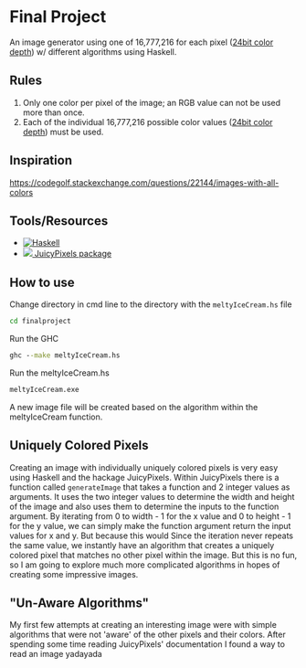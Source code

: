 # Final Project

An image generator using one of 16,777,216 for each pixel ([24bit color depth](https://en.wikipedia.org/wiki/Color_depth#True_color_.2824-bit.29)) w/ different algorithms using Haskell.

## Rules

1. Only one color per pixel of the image; an RGB value can not be used more than once.
1. Each of the individual 16,777,216 possible color values ([24bit color depth](https://en.wikipedia.org/wiki/Color_depth#True_color_.2824-bit.29)) must be used.

## Inspiration

<https://codegolf.stackexchange.com/questions/22144/images-with-all-colors>

## Tools/Resources

- [![Haskell](https://www.haskell.org/static/img/haskell-logo.svg?etag=ukf3Fg7-)](https://www.haskell.org/)
- [![](https://camo.githubusercontent.com/8138e62c7342cc9c34aba722750bddd2f38aa626/68747470733a2f2f7261772e6769746875622e636f6d2f5477696e736964652f4a756963792e506978656c732f6d61737465722f646f63696d616765732f6a756963792e706e67) JuicyPixels package](https://hackage.haskell.org/package/JuicyPixels)

## How to use

Change directory in cmd line to the directory with the `meltyIceCream.hs` file
````cmd
cd finalproject
````
Run the GHC
````cmd
ghc --make meltyIceCream.hs
````
Run the meltyIceCream.hs
````cmd
meltyIceCream.exe
````

A new image file will be created based on the algorithm within the meltyIceCream function.

## Uniquely Colored Pixels

Creating an image with individually uniquely colored pixels is very easy using Haskell and the hackage JuicyPixels. Within JuicyPixels there is a function called `generateImage` that takes a function and 2 integer values as arguments. It uses the two integer values to determine the width and height of the image and also uses them to determine the inputs to the function argument. By iterating from 0 to width - 1 for the x value and 0 to height - 1 for the y value, we can simply make the function argument return the input values for x and y. But because this would Since the iteration never repeats the same value, we instantly have an algorithm that creates a uniquely colored pixel that matches no other pixel within the image. But this is no fun, so I am going to explore much more complicated algorithms in hopes of creating some impressive images.

## "Un-Aware Algorithms"

My first few attempts at creating an interesting image were with simple algorithms that were not 'aware' of the other pixels and their colors. After spending some time reading JuicyPixels' documentation I found a way to read an image yadayada
